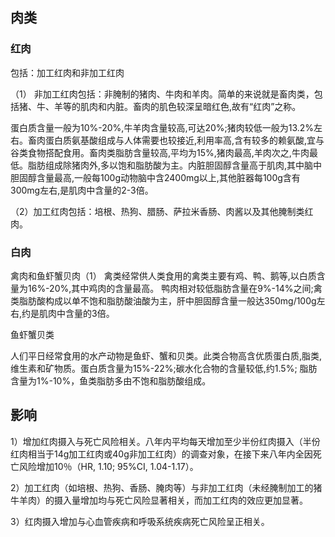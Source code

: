
## 肉类

### 红肉

包括：加工红肉和非加工红肉

（1） 非加工红肉包括：非腌制的猪肉、牛肉和羊肉。简单的来说就是畜肉类，包括猪、牛、羊等的肌肉和内脏。畜肉的肌色较深呈暗红色,故有“红肉”之称。

蛋白质含量一般为10%-20%,牛羊肉含量较高,可达20%;猪肉较低一般为13.2%左右。畜肉蛋白质氨基酸组成与人体需要也较接近,利用率高,含有较多的赖氨酸,宜与谷类食物搭配食用。畜肉类脂肪含量较高,平均为15%,猪肉最高,羊肉次之,牛肉最低。脂肪组成除猪肉外,多以饱和脂肪酸为主。内脏胆固醇含量高于肌肉,其中脑中胆固醇含量最高,一般每100g动物脑中含2400mg以上,其他脏器每100g含有300mg左右,是肌肉中含量的2-3倍。

（2）加工红肉包括：培根、热狗、腊肠、萨拉米香肠、肉酱以及其他腌制类红肉。

### 白肉

禽肉和鱼虾蟹贝肉（1） 禽类经常供人类食用的禽类主要有鸡、鸭、鹅等,以白质含量为16%-20%,其中鸡肉的含量最高。 鸭肉相对较低脂肪含量在9%-14%之间;禽类脂肪酸构成以单不饱和脂肪酸油酸为主，肝中胆固醇含量一般达350mg/100g左右,约是肌肉中含量的3倍。

 鱼虾蟹贝类

 人们平日经常食用的水产动物是鱼虾、蟹和贝类。此类合物高含优质蛋白质,脂类,维生素和矿物质。蛋白质含量为15%-22%;碳水化合物的含量较低,约1.5%; 脂肪含量为1%-10%，鱼类脂肪多由不饱和脂肪酸组成。

## 影响


1）增加红肉摄入与死亡风险相关。八年内平均每天增加至少半份红肉摄入（半份红肉相当于14g加工红肉或40g非加工红肉）的调查对象，在接下来八年内全因死亡风险增加10％（HR, 1.10; 95%CI, 1.04-1.17）。

2）加工红肉（如培根、热狗、香肠、腌肉等）与非加工红肉（未经腌制加工的猪牛羊肉）的摄入量增加均与死亡风险显著相关，而加工红肉的效应更加显著。

3）红肉摄入增加与心血管疾病和呼吸系统疾病死亡风险呈正相关。
